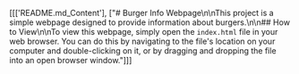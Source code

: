 [[['README.md_Content'], ["# Burger Info Webpage\n\nThis project is a simple webpage designed to provide information about burgers.\n\n## How to View\n\nTo view this webpage, simply open the `index.html` file in your web browser. You can do this by navigating to the file's location on your computer and double-clicking on it, or by dragging and dropping the file into an open browser window."]]]